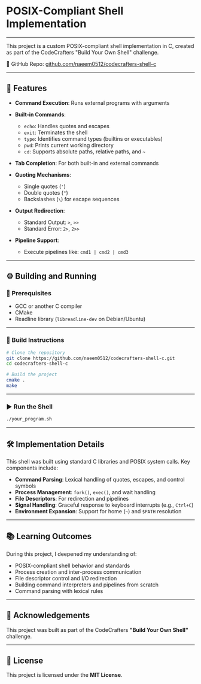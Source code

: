 # POSIX-Compliant Shell Implementation

---



This project is a custom POSIX-compliant shell implementation in C, created as part of the CodeCrafters "Build Your Own Shell" challenge.

🔗 GitHub Repo: [github.com/naeem0512/codecrafters-shell-c](https://github.com/naeem0512/codecrafters-shell-c)

---

## 🚀 Features

- **Command Execution**: Runs external programs with arguments

- **Built-in Commands**:
  - `echo`: Handles quotes and escapes  
  - `exit`: Terminates the shell  
  - `type`: Identifies command types (builtins or executables)  
  - `pwd`: Prints current working directory  
  - `cd`: Supports absolute paths, relative paths, and `~`  

- **Tab Completion**: For both built-in and external commands

- **Quoting Mechanisms**:
  - Single quotes (`'`)
  - Double quotes (`"`)
  - Backslashes (`\`) for escape sequences

- **Output Redirection**:
  - Standard Output: `>`, `>>`  
  - Standard Error: `2>`, `2>>`

- **Pipeline Support**:
  - Execute pipelines like: `cmd1 | cmd2 | cmd3`

---

## ⚙️ Building and Running

### 🔧 Prerequisites

- GCC or another C compiler  
- CMake  
- Readline library (`libreadline-dev` on Debian/Ubuntu)

---

### 🧱 Build Instructions

```bash
# Clone the repository
git clone https://github.com/naeem0512/codecrafters-shell-c.git
cd codecrafters-shell-c
````
```bash
# Build the project
cmake .
make
````

---

### ▶️ Run the Shell

```bash
./your_program.sh
```


---

## 🛠️ Implementation Details

This shell was built using standard C libraries and POSIX system calls. Key components include:

* **Command Parsing**: Lexical handling of quotes, escapes, and control symbols
* **Process Management**: `fork()`, `exec()`, and wait handling
* **File Descriptors**: For redirection and pipelines
* **Signal Handling**: Graceful response to keyboard interrupts (e.g., `Ctrl+C`)
* **Environment Expansion**: Support for home (`~`) and `$PATH` resolution

---

## 📚 Learning Outcomes

During this project, I deepened my understanding of:

* POSIX-compliant shell behavior and standards
* Process creation and inter-process communication
* File descriptor control and I/O redirection
* Building command interpreters and pipelines from scratch
* Command parsing with lexical rules

---

## 🙏 Acknowledgements

This project was built as part of the CodeCrafters **"Build Your Own Shell"** challenge.

---

## 📄 License

This project is licensed under the **MIT License**.
